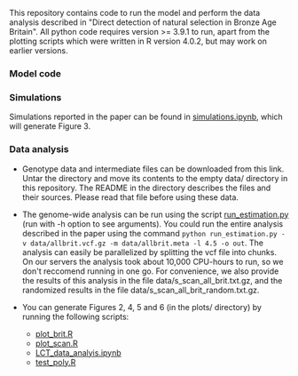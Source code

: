 This repository contains code to run the model and perform the data
analysis described in "Direct detection of natural selection in Bronze
Age Britain". All python code requires version >= 3.9.1 to run, apart
from the plotting scripts which were written in R version 4.0.2, but may
work on earlier versions. 

### Model code

### Simulations

Simulations reported in the paper can be found in [simulations.ipynb](
simulations.ipynb), which will generate Figure 3.

### Data analysis

- Genotype data and intermediate files can be downloaded from this
  link. Untar the directory and move its contents to the empty data/
  directory in this repository. The README in the directory describes
  the files and their sources. Please read that file before using
  these data.

- The genome-wide analysis can be run using the script
  [run_estimation.py](run_estimation.py) (run with -h option to see arguments). You could run the entire
  analysis described in the paper using the command `python run_estimation.py -v
  data/allbrit.vcf.gz -m data/allbrit.meta -l 4.5 -o out`. The
  analysis can easily be parallelized by splitting the vcf file into
  chunks. On our servers the analysis took about 10,000 CPU-hours to
  run, so we don't reccomend running in one go. For convenience, we
  also provide the results of this analysis in the file
  data/s_scan_all_brit.txt.gz, and the randomized results in the file
  data/s_scan_all_brit_random.txt.gz.

- You can generate Figures 2, 4, 5 and 6 (in the plots/ directory) by running the following
scripts:
  - [plot_brit.R](plot_brit.R)
  - [plot_scan.R](plot_scan.R)
  - [LCT_data_analyis.ipynb](LCT_data_analyis.ipynb)
  - [test_poly.R](test_poly.R)
